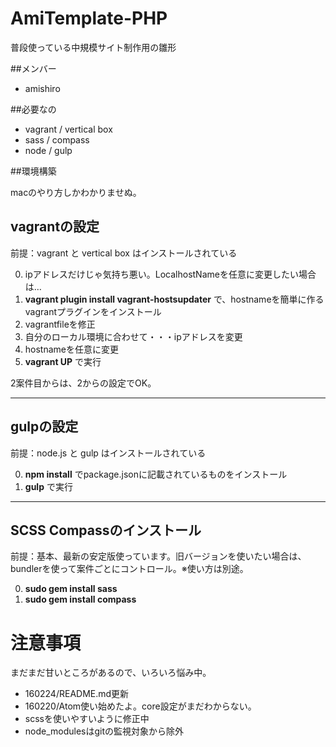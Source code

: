 # AmiTemplate-PHP

普段使っている中規模サイト制作用の雛形

##メンバー

- amishiro


##必要なの

- vagrant / vertical box
- sass / compass
- node / gulp


##環境構築

macのやり方しかわかりませぬ。

## vagrantの設定

前提：vagrant と vertical box はインストールされている

0. ipアドレスだけじゃ気持ち悪い。LocalhostNameを任意に変更したい場合は…
  0. **vagrant plugin install vagrant-hostsupdater** で、hostnameを簡単に作るvagrantプラグインをインストール
0. vagrantfileを修正
  0. 自分のローカル環境に合わせて・・・ipアドレスを変更
  0. hostnameを任意に変更
0. **vagrant UP** で実行

2案件目からは、2からの設定でOK。

----

## gulpの設定

前提：node.js と gulp はインストールされている

0. **npm install** でpackage.jsonに記載されているものをインストール
0. **gulp** で実行

----

## SCSS Compassのインストール

前提：基本、最新の安定版使っています。旧バージョンを使いたい場合は、bundlerを使って案件ごとにコントロール。※使い方は別途。

0. **sudo gem install sass**
0. **sudo gem install compass**


# 注意事項

まだまだ甘いところがあるので、いろいろ悩み中。

- 160224/README.md更新
- 160220/Atom使い始めたよ。core設定がまだわからない。
- scssを使いやすいように修正中
- node_modulesはgitの監視対象から除外
